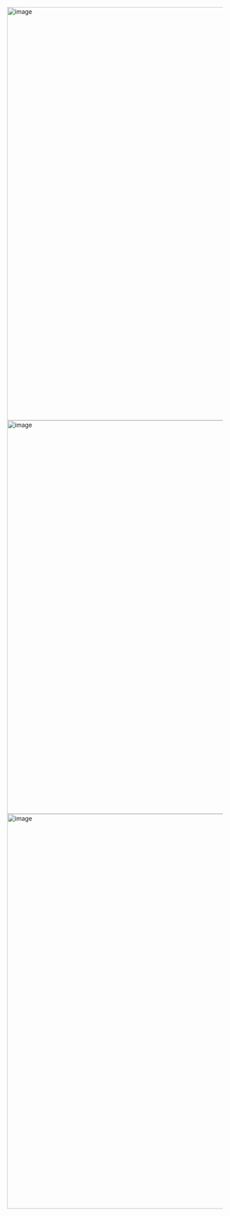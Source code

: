 <img width="1919" height="962" alt="image" src="https://github.com/user-attachments/assets/70ec2ab1-1d4c-4291-87f2-77ea5c113191" />
<img width="1911" height="916" alt="image" src="https://github.com/user-attachments/assets/2718c21c-6808-4c09-a5de-e37e1900e015" />
<img width="1919" height="919" alt="image" src="https://github.com/user-attachments/assets/fcfa2c92-2595-499c-8e50-d43172201922" />
